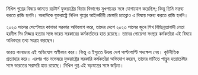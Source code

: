 নিখিল গুপ্তের বিষয়ে জানতে রয়টার্স যুক্তরাষ্ট্রের বিচার বিভাগের মুখপাত্রের সঙ্গে যোগাযোগ করেছিল; কিন্তু তিনি মন্তব্য করতে রাজি হননি। অন্যদিকে যুক্তরাষ্ট্রে নিখিল গুপ্তের আইনজীবী জেফরি চ্যাব্রোও এ বিষয়ে মন্তব্য করতে রাজি হননি।  

২০২৩ সালের সেপ্টেম্বরে কানাডা সরকার অভিযোগ করে, তাদের দেশে ২০২৩ সালের জুনে শিখ বিচ্ছিন্নতাবাদী নেতা হরদীপ সিং নিজ্জর হত্যার সঙ্গে ভারত সরকারের কর্মকর্তাদের হাত রয়েছে। তাদের গোয়েন্দা সংস্থার কর্মকর্তারা এই বিষয়ে অধিকতর তথ্য সংগ্রহ করছেন।  

ভারত কানাডার এই অভিযোগ অস্বীকার করে। কিন্তু এ ইস্যুতে উভয় দেশ পাল্টাপাল্টি পদক্ষেপ নেয়। কূটনীতিক প্রত্যাহার করে। এরপর গত নভেম্বরে যুক্তরাষ্ট্রের সরকারি কর্মকর্তারা অভিযোগ করেন, তাদের মাটিতে পান্নুন হত্যাচেষ্টার সঙ্গে ভারতের সরাসরি হাত রয়েছে। নিখিল গুপ্ত এই ষড়যন্ত্রের সঙ্গে জড়িত।
